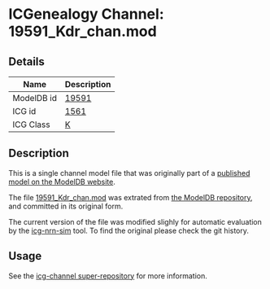 # ICGenealogy Channel: 19591\_Kdr\_chan.mod

## Details

Name | Description
---- | -----------
ModelDB id | [19591](http://senselab.med.yale.edu/ModelDB/ShowModel.cshtml?model=19591)
ICG id | [1561](http://icg.neurotheory.ox.ac.uk/channels/1/1561)
ICG Class | [K](http://icg.neurotheory.ox.ac.uk/channels/1)

## Description

This is a single channel model file that was originally part of a [published model on the ModelDB website](http://senselab.med.yale.edu/ModelDB/ShowModel.cshtml?model=19591).


The file [19591\_Kdr\_chan.mod](19591_Kdr_chan.mod) was extrated from [the ModelDB repository](http://senselab.med.yale.edu/ModelDB/ShowModel.cshtml?model=19591), and committed in its original form.

The current version of the file was modified slighly for automatic evaluation by the [icg-nrn-sim](https://github.com/icgenealogy/icg-nrn-sim) tool. To find the original please check the git history.


## Usage

See the [icg-channel super-repository](https://github.com/icgenealogy/icg-channels) for more information.